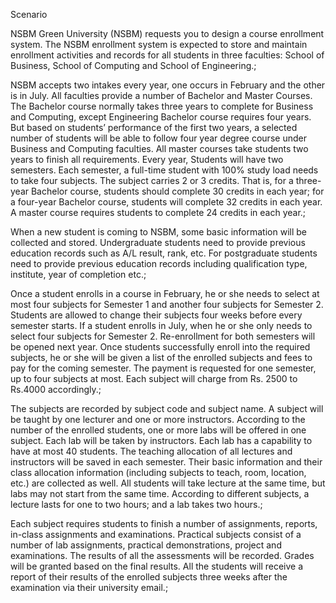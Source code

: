 Scenario

NSBM Green University (NSBM) requests you to design a course enrollment system. The NSBM enrollment system is expected to store and maintain enrollment activities and records for all students in three faculties: School of Business, School of Computing and School of Engineering.;

NSBM accepts two intakes every year, one occurs in February and the other is in July. All faculties provide a number of Bachelor and Master Courses. The Bachelor course normally takes three years to complete for Business and Computing, except Engineering Bachelor course requires four years. But based on students’ performance of the first two years, a selected number of students will be able to follow four year degree course under Business and Computing faculties. All master courses take students two years to finish all requirements. Every year, Students will have two semesters. Each semester, a full-time student with 100% study load needs to take four subjects. The subject carries 2 or 3 credits. That is, for a three-year Bachelor course, students should complete 30 credits in each year; for a four-year Bachelor course, students will complete 32 credits in each year. A master course requires students to complete 24 credits in each year.;

When a new student is coming to NSBM, some basic information will be collected and stored. Undergraduate students need to provide previous education records such as A/L result, rank, etc. For postgraduate students need to provide previous education records including qualification type, institute, year of completion etc.;

Once a student enrolls in a course in February, he or she needs to select at most four subjects for Semester 1 and another four subjects for Semester 2. Students are allowed to change their subjects four weeks before every semester starts. If a student enrolls in July, when he or she only needs to select four subjects for Semester 2. Re-enrollment for both semesters will be opened next year. Once students successfully enroll into the required subjects, he or she will be given a list of the enrolled subjects and fees to pay for the coming semester. The payment is requested for one semester, up to four subjects at most. Each subject will charge from Rs. 2500 to Rs.4000 accordingly.;

The subjects are recorded by subject code and subject name. A subject will be taught by one lecturer and one or more instructors. According to the number of the enrolled students, one or more labs will be offered in one subject. Each lab will be taken by instructors. Each lab has a capability to have at most 40 students. The teaching allocation of all lectures and instructors will be saved in each semester. Their basic information and their class allocation information (including subjects to teach, room, location, etc.) are collected as well. All students will take lecture at the same time, but labs may not start from the same time. According to different subjects, a lecture lasts for one to two hours; and a lab takes two hours.;

Each subject requires students to finish a number of assignments, reports, in-class assignments and examinations. Practical subjects consist of a number of lab assignments, practical demonstrations, project and examinations. The results of all the assessments will be recorded. Grades will be granted based on the final results. All the students will receive a report of their results of the enrolled subjects three weeks after the examination via their university email.;
